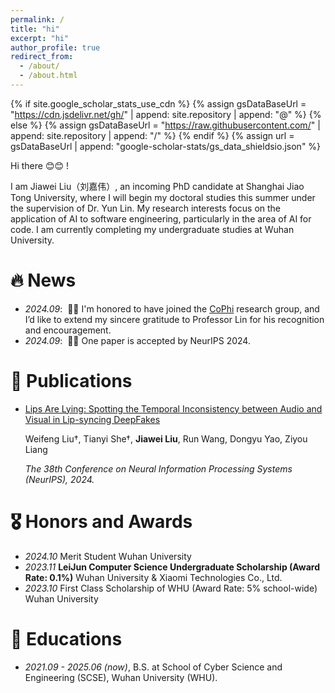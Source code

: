 ```yaml
---
permalink: /
title: "hi"
excerpt: "hi"
author_profile: true
redirect_from: 
  - /about/
  - /about.html
---
```


{% if site.google_scholar_stats_use_cdn %}
{% assign gsDataBaseUrl = "https://cdn.jsdelivr.net/gh/" | append: site.repository | append: "@" %}
{% else %}
{% assign gsDataBaseUrl = "https://raw.githubusercontent.com/" | append: site.repository | append: "/" %}
{% endif %}
{% assign url = gsDataBaseUrl | append: "google-scholar-stats/gs_data_shieldsio.json" %}

<span class='anchor' id='about-me'></span>


Hi there 😊😊 !

I am Jiawei Liu（刘嘉伟）, an incoming PhD candidate at Shanghai Jiao Tong University, where I will begin my doctoral studies this summer under the supervision of Dr. Yun Lin. My research interests focus on the application of AI to software engineering, particularly in the area of AI for code. I am currently completing my undergraduate studies at Wuhan University.




# 🔥 News
- *2024.09*: &nbsp;🎉🎉 I'm honored to have joined the [CoPhi](http://linyun.info/team.html) research group, and I’d like to extend my sincere gratitude to Professor Lin for his recognition and encouragement.
- *2024.09*: &nbsp;🎉🎉 One paper is accepted by NeurIPS 2024.

# 📝 Publications 

- [Lips Are Lying: Spotting the Temporal Inconsistency between Audio and Visual in Lip-syncing DeepFakes](https://arxiv.org/abs/2401.15668)

    Weifeng Liu†, Tianyi She†, **Jiawei Liu**, Run Wang, Dongyu Yao, Ziyou Liang

    *The 38th Conference on Neural Information Processing Systems (NeurIPS), 2024.*

# 🎖 Honors and Awards

- *2024.10* Merit Student Wuhan University
- *2023.11* **LeiJun Computer Science Undergraduate Scholarship (Award Rate: 0.1%)** Wuhan University & Xiaomi Technologies Co., Ltd.
- *2023.10* First Class Scholarship of WHU (Award Rate: 5% school-wide) Wuhan University

# 📖 Educations
- *2021.09 - 2025.06 (now)*, B.S. at School of Cyber Science and Engineering (SCSE), Wuhan University (WHU).
